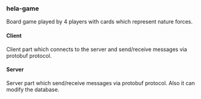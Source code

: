 ### hela-game ###
Board game played by 4 players with cards which represent nature forces.

#### Client ####
Client part which connects to the server and send/receive messages via protobuf protocol.

#### Server ####
Server part which send/receive messages via protobuf protocol. Also it can modify the database.